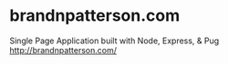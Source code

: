 # brandnpatterson.com
Single Page Application built with Node, Express, & Pug http://brandnpatterson.com/
